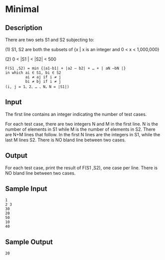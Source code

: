 # Minimal

## Description

There are two sets S1 and S2 subjecting to:

(1) S1, S2 are both the subsets of {x | x is an integer and 0 < x < 1,000,000}

(2) 0 < |S1 | < |S2| < 500

```
F(S1 ,S2) = min {|a1-b1| + |a2 – b2| + … + | aN –bN |}
in which ai ∈ S1, bi ∈ S2
         ai ≠ aj if i ≠ j
         bi ≠ bj if i ≠ j
(i, j = 1、2、… 、N，N = |S1|)
```

## Input

The first line contains an integer indicating the number of test cases.

For each test case, there are two integers N and M in the first line. N is the number of elements in S1 while M is the number of elements in S2. There are N+M lines that follow. In the first N lines are the integers in S1, while the last M lines S2. There is NO bland line between two cases.

## Output

For each test case, print the result of F(S1 ,S2), one case per line. There is NO bland line between two cases.

## Sample Input

```
1
2 3
30
20
50
10
40
```

## Sample Output

```
20
```